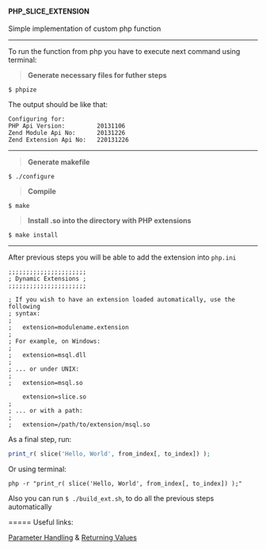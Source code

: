 #### PHP_SLICE_EXTENSION
Simple implementation of custom php function

-----

To run the function from php you have to execute next command using terminal:

> **Generate necessary files for futher steps**
```
$ phpize
```

The output should be like that:
```
Configuring for:
PHP Api Version:         20131106
Zend Module Api No:      20131226
Zend Extension Api No:   220131226
```
-----

> **Generate makefile**
```
$ ./configure
```

> **Compile**
```
$ make
```

> **Install .so into the directory with PHP extensions**
```
$ make install
```
-----

After previous steps you will be able to add the extension into `php.ini`
```
;;;;;;;;;;;;;;;;;;;;;;
; Dynamic Extensions ;
;;;;;;;;;;;;;;;;;;;;;;

; If you wish to have an extension loaded automatically, use the following
; syntax:
;
;   extension=modulename.extension
;
; For example, on Windows:
;
;   extension=msql.dll
;
; ... or under UNIX:
;
;   extension=msql.so

    extension=slice.so
;
; ... or with a path:
;
;   extension=/path/to/extension/msql.so
```

As a final step, run:
```php 
print_r( slice('Hello, World', from_index[, to_index]) );
```
Or using terminal:
```
php -r "print_r( slice('Hello, World', from_index[, to_index]) );"
```

Also you can run `$ ./build_ext.sh`, to do all the previous steps automatically

=====
Useful links: 

[Parameter Handling](http://docstore.mik.ua/orelly/webprog/php/ch14_07.htm) &
[Returning Values](http://docstore.mik.ua/orelly/webprog/php/ch14_08.htm)
